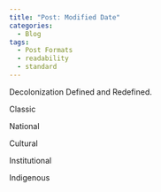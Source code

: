 ```yaml
---
title: "Post: Modified Date"
categories:
  - Blog
tags:
  - Post Formats
  - readability
  - standard
---
```


Decolonization  Defined and Redefined.

Classic

National

Cultural

Institutional

Indigenous
